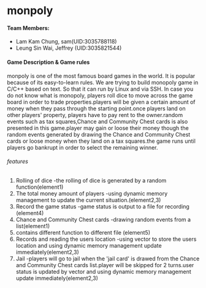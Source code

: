 # monpoly

#### Team Members:
- Lam Kam Chung, sam(UID:3035788118)
- Leung Sin Wai, Jeffrey (UID:3035821544)

#### Game Description & Game rules

monpoly is one of the most famous board games in the world. It is popular because of its easy-to-learn rules. We are trying to build monopoly game in C/C++ based on text. So that it can run by Linux and via SSH. In case you do not know what is monopoly, players roll dice to move across the game board in order to trade properties.players will be given a certain amount of money when they pass through the starting point.once players land on other players' property, players have to pay rent to the owner.random events such as tax squares,Chance and Community Chest cards is also presented in this game.player may gain or loose their money though the random events generated by drawing the Chance and Community Chest cards or loose money when they land on a tax squares.the game runs until players go bankrupt in order to select the remaining winner.


###### features
1. Rolling of dice
    -the rolling of dice is generated by a random function(element1)
2. The total money amount of players
    -using dynamic memory management to update the current situation.(element2,3)
3. Record the game status
    -game status is output to a file for recording (element4)
4. Chance and Community Chest cards
    -drawing random events from a list(element1)
5. contains different function to different file (element5)
6. Records and reading the users location 
    -using vector to store the users location and using dynamic memory management update immediately(element2,3)
7. Jail
    -players will go to jail when the 'jail card' is drawed from the Chance and Community Chest cards list.player will be skipped for 2 turns.user status is updated by vector and
   using dynamic memory management update immediately(element2,3)

